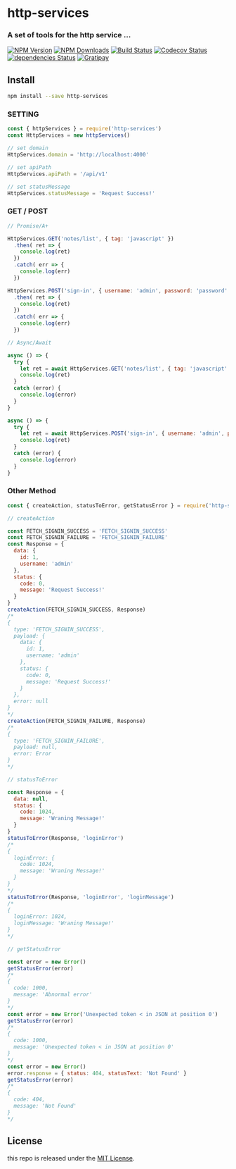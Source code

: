 # http-services

### A set of tools for the http service ...

[![NPM Version][npm-image]][npm-url]
[![NPM Downloads][downloads-image]][downloads-url]
[![Build Status][travis-image]][travis-url]
[![Codecov Status][codecov-image]][codecov-url]
[![dependencies Status][dependencies-image]][dependencies-url]
[![Gratipay][licensed-image]][licensed-url]


[npm-image]: https://img.shields.io/npm/v/http-services.svg
[npm-url]: https://www.npmjs.org/package/http-services
[downloads-image]: https://img.shields.io/npm/dm/http-services.svg
[downloads-url]: https://npmjs.org/package/http-services
[travis-image]: https://travis-ci.org/thondery/http-services.svg?branch=master
[travis-url]: https://travis-ci.org/thondery/http-services
[codecov-image]: https://img.shields.io/codecov/c/github/thondery/http-services/master.svg
[codecov-url]:   https://codecov.io/github/thondery/http-services?branch=master
[dependencies-image]: https://david-dm.org/thondery/http-services/status.svg
[dependencies-url]: https://david-dm.org/thondery/http-services
[licensed-image]: https://img.shields.io/badge/license-MIT-blue.svg
[licensed-url]: https://github.com/thondery/http-services/blob/master/LICENSE

## Install

```bash
npm install --save http-services
```

### SETTING

```javascript
const { httpServices } = require('http-services')
const HttpServices = new httpServices()

// set domain
HttpServices.domain = 'http://localhost:4000'

// set apiPath
HttpServices.apiPath = '/api/v1'

// set statusMessage
HttpServices.statusMessage = 'Request Success!'
```


### GET / POST

```javascript
// Promise/A+

HttpServices.GET('notes/list', { tag: 'javascript' })
  .then( ret => {
    console.log(ret)
  })
  .catch( err => {
    console.log(err)
  })

HttpServices.POST('sign-in', { username: 'admin', password: 'password' })
  .then( ret => {
    console.log(ret)
  })
  .catch( err => {
    console.log(err)
  })

// Async/Await

async () => {
  try {
    let ret = await HttpServices.GET('notes/list', { tag: 'javascript' })
    console.log(ret)
  }
  catch (error) {
    console.log(error)
  }
}

async () => {
  try {
    let ret = await HttpServices.POST('sign-in', { username: 'admin', password: 'password' })
    console.log(ret)
  }
  catch (error) {
    console.log(error)
  }
}
```

### Other Method

```javascript
const { createAction, statusToError, getStatusError } = require('http-services')

// createAction

const FETCH_SIGNIN_SUCCESS = 'FETCH_SIGNIN_SUCCESS'
const FETCH_SIGNIN_FAILURE = 'FETCH_SIGNIN_FAILURE'
const Response = {
  data: {
    id: 1,
    username: 'admin'
  },
  status: {
    code: 0,
    message: 'Request Success!'
  }
}
createAction(FETCH_SIGNIN_SUCCESS, Response)
/*
{
  type: 'FETCH_SIGNIN_SUCCESS',
  payload: {
    data: {
      id: 1,
      username: 'admin'
    },
    status: {
      code: 0,
      message: 'Request Success!'
    }
  },
  error: null
}
*/
createAction(FETCH_SIGNIN_FAILURE, Response)
/*
{
  type: 'FETCH_SIGNIN_FAILURE',
  payload: null,
  error: Error
}
*/

// statusToError

const Response = {
  data: null,
  status: {
    code: 1024,
    message: 'Wraning Message!'
  }
}
statusToError(Response, 'loginError')
/*
{
  loginError: {
    code: 1024,
    message: 'Wraning Message!'
  }
}
*/
statusToError(Response, 'loginError', 'loginMessage')
/*
{
  loginError: 1024,
  loginMessage: 'Wraning Message!'
}
*/

// getStatusError

const error = new Error()
getStatusError(error)
/*
{
  code: 1000,
  message: 'Abnormal error'
}
*/
const error = new Error('Unexpected token < in JSON at position 0')
getStatusError(error)
/*
{
  code: 1000,
  message: 'Unexpected token < in JSON at position 0'
}
*/
const error = new Error()
error.response = { status: 404, statusText: 'Not Found' }
getStatusError(error)
/*
{
  code: 404,
  message: 'Not Found'
}
*/
```

## License

this repo is released under the [MIT License](https://github.com/thondery/http-services/blob/master/LICENSE).